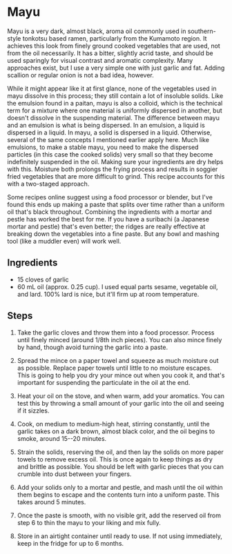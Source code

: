 # Mayu

Mayu is a very dark, almost black, aroma oil commonly used in southern-style
tonkotsu based ramen, particularly from the Kumamoto region. It achieves this
look from finely ground cooked vegetables that are used, not from the oil
necessarily. It has a bitter, slightly acrid taste, and should be used sparingly
for visual contrast and aromatic complexity. Many approaches exist, but I use a
very simple one with just garlic and fat. Adding scallion or regular onion is
not a bad idea, however. 

While it might appear like it at first glance, none of the vegetables used in
mayu dissolve in this process; they still contain a lot of insoluble solids.
Like the emulsion found in a paitan, mayu is also a colloid, which is the
technical term for a mixture where one material is uniformly dispersed in
another, but doesn't dissolve in the suspending material. The difference between
mayu and an emulsion is what is being dispersed. In an emulsion, a liquid is
dispersed in a liquid. In mayu, a solid is dispersed in a liquid. Otherwise,
several of the same concepts I mentioned earlier apply here. Much like
emulsions, to make a stable mayu, you need to make the dispersed particles (in
this case the cooked solids) very small so that they become indefinitely
suspended in the oil. Making sure your ingredients are dry helps with this.
Moisture both prolongs the frying process and results in soggier fried
vegetables that are more difficult to grind. This recipe accounts for this with
a two-staged approach. 

Some recipes online suggest using a food processor or blender, but I've found
this ends up making a paste that splits over time rather than a uniform oil
that's black throughout. Combining the ingredients with a mortar and pestle has
worked the best for me. If you have a suribachi (a Japanese mortar and pestle)
that's even better; the ridges are really effective at breaking down the
vegetables into a fine paste. But any bowl and mashing tool (like a muddler
even) will work well. 

## Ingredients
 
* 15 cloves of garlic
* 60 mL oil (approx. 0.25 cup). I used equal parts sesame, vegetable oil, and
  lard. 100% lard is nice, but it'll firm up at room temperature.

## Steps

1. Take the garlic cloves and throw them into a food processor. Process until
   finely minced (around 1/8th inch pieces). You can also mince finely by hand,
   though avoid turning the garlic into a paste.

2. Spread the mince on a paper towel and squeeze as much moisture out as
   possible. Replace paper towels until little to no moisture escapes. This is
   going to help you dry your mince out when you cook it, and that's important
   for suspending the particulate in the oil at the end.

3. Heat your oil on the stove, and when warm, add your aromatics. You can test
   this by throwing a small amount of your garlic into the oil and seeing if it
   sizzles. 

4. Cook, on medium to medium-high heat, stirring constantly, until the garlic
   takes on a dark brown, almost black color, and the oil begins to smoke,
   around 15--20 minutes. 

5. Strain the solids, reserving the oil, and then lay the solids on more paper
   towels to remove excess oil. This is once again to keep things as dry and
   brittle as possible. You should be left with garlic pieces that you can
   crumble into dust between your fingers.

6. Add your solids only to a mortar and pestle, and mash until the oil within
   them begins to escape and the contents turn into a uniform paste. This takes
   around 5 minutes. 

7. Once the paste is smooth, with no visible grit, add the reserved oil from
   step 6 to thin the mayu to your liking and mix fully. 
   
8. Store in an airtight container until ready to use. If not using immediately,
   keep in the fridge for up to 6 months. 
